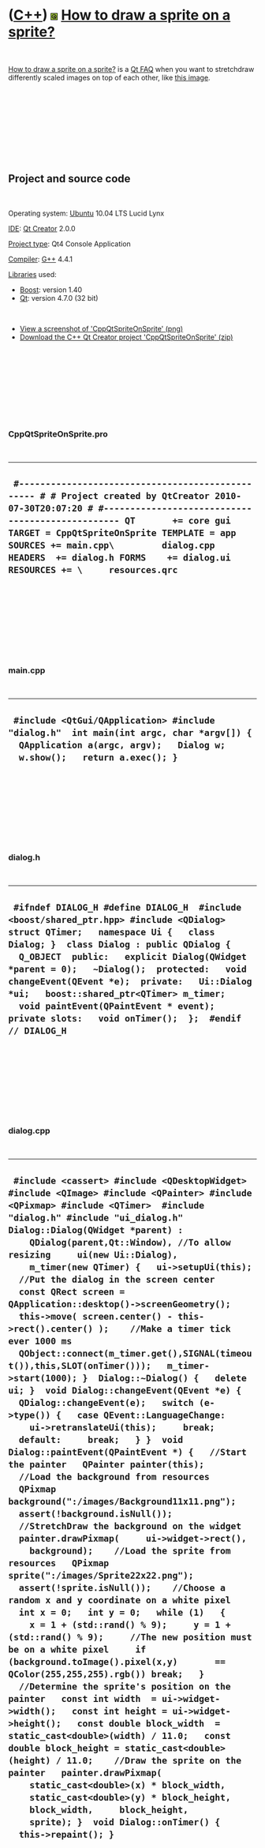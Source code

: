 
 

 

 

 

 

([C++](Cpp.md)) ![Qt](PicQt.png) [How to draw a sprite on a sprite?](CppQtSpriteOnSprite.md)
==============================================================================================

 

[How to draw a sprite on a sprite?](CppQtSpriteOnSprite.md) is a [Qt
FAQ](CppQtFaq.md) when you want to stretchdraw differently scaled
images on top of each other, like [this image](CppQtSpriteOnSprite.png).

 

 

 

 

 

Project and source code
-----------------------

 

Operating system: [Ubuntu](http://www.ubuntu.com) 10.04 LTS Lucid Lynx

[IDE](CppIde.md): [Qt Creator](CppQt.md) 2.0.0

[Project type](CppQtProjectType.md): Qt4 Console Application

[Compiler](CppCompiler.md): [G++](CppGpp.md) 4.4.1

[Libraries](CppLibrary.md) used:

-   [Boost](CppBoost.md): version 1.40
-   [Qt](CppQt.md): version 4.7.0 (32 bit)

 

-   [View a screenshot of
    'CppQtSpriteOnSprite' (png)](CppQtSpriteOnSprite.png)
-   [Download the C++ Qt Creator project
    'CppQtSpriteOnSprite' (zip)](CppQtSpriteOnSprite.zip)

 

 

 

 

 

### CppQtSpriteOnSprite.pro

 

  ------------------------------------------------------------------------------------------------------------------------------------------------------------------------------------------------------------------------------------------------------------------------------------------------------------------------------------------------------
  ` #------------------------------------------------- # # Project created by QtCreator 2010-07-30T20:07:20 # #------------------------------------------------- QT       += core gui TARGET = CppQtSpriteOnSprite TEMPLATE = app SOURCES += main.cpp\         dialog.cpp HEADERS  += dialog.h FORMS    += dialog.ui RESOURCES += \     resources.qrc`
  ------------------------------------------------------------------------------------------------------------------------------------------------------------------------------------------------------------------------------------------------------------------------------------------------------------------------------------------------------

 

 

 

 

 

### main.cpp

 

  ---------------------------------------------------------------------------------------------------------------------------------------------------------------------
  ` #include <QtGui/QApplication> #include "dialog.h"  int main(int argc, char *argv[]) {   QApplication a(argc, argv);   Dialog w;   w.show();   return a.exec(); }`
  ---------------------------------------------------------------------------------------------------------------------------------------------------------------------

 

 

 

 

 

### dialog.h

 

  ---------------------------------------------------------------------------------------------------------------------------------------------------------------------------------------------------------------------------------------------------------------------------------------------------------------------------------------------------------------------------------------------------------------------------------------------------------------------
  ` #ifndef DIALOG_H #define DIALOG_H  #include <boost/shared_ptr.hpp> #include <QDialog> struct QTimer;   namespace Ui {   class Dialog; }  class Dialog : public QDialog {   Q_OBJECT  public:   explicit Dialog(QWidget *parent = 0);   ~Dialog();  protected:   void changeEvent(QEvent *e);  private:   Ui::Dialog *ui;   boost::shared_ptr<QTimer> m_timer;    void paintEvent(QPaintEvent * event);  private slots:   void onTimer();  };  #endif // DIALOG_H`
  ---------------------------------------------------------------------------------------------------------------------------------------------------------------------------------------------------------------------------------------------------------------------------------------------------------------------------------------------------------------------------------------------------------------------------------------------------------------------

 

 

 

 

 

### dialog.cpp

 

  -------------------------------------------------------------------------------------------------------------------------------------------------------------------------------------------------------------------------------------------------------------------------------------------------------------------------------------------------------------------------------------------------------------------------------------------------------------------------------------------------------------------------------------------------------------------------------------------------------------------------------------------------------------------------------------------------------------------------------------------------------------------------------------------------------------------------------------------------------------------------------------------------------------------------------------------------------------------------------------------------------------------------------------------------------------------------------------------------------------------------------------------------------------------------------------------------------------------------------------------------------------------------------------------------------------------------------------------------------------------------------------------------------------------------------------------------------------------------------------------------------------------------------------------------------------------------------------------------------------------------------------------------------------------------------------------------------------------------------------------------------------------------------------------------------------------------------------------------------------------------------------------------------------------------------------------------------------------------------------------------------------------------------------------------------------------------------------------------------------------------------------------------------------------------
  ` #include <cassert> #include <QDesktopWidget> #include <QImage> #include <QPainter> #include <QPixmap> #include <QTimer>  #include "dialog.h" #include "ui_dialog.h"  Dialog::Dialog(QWidget *parent) :     QDialog(parent,Qt::Window), //To allow resizing     ui(new Ui::Dialog),     m_timer(new QTimer) {   ui->setupUi(this);    //Put the dialog in the screen center   const QRect screen = QApplication::desktop()->screenGeometry();   this->move( screen.center() - this->rect().center() );    //Make a timer tick ever 1000 ms   QObject::connect(m_timer.get(),SIGNAL(timeout()),this,SLOT(onTimer()));   m_timer->start(1000); }  Dialog::~Dialog() {   delete ui; }  void Dialog::changeEvent(QEvent *e) {   QDialog::changeEvent(e);   switch (e->type()) {   case QEvent::LanguageChange:     ui->retranslateUi(this);     break;   default:     break;   } }  void Dialog::paintEvent(QPaintEvent *) {   //Start the painter   QPainter painter(this);    //Load the background from resources   QPixmap background(":/images/Background11x11.png");   assert(!background.isNull());    //StretchDraw the background on the widget   painter.drawPixmap(     ui->widget->rect(),     background);    //Load the sprite from resources   QPixmap sprite(":/images/Sprite22x22.png");   assert(!sprite.isNull());    //Choose a random x and y coordinate on a white pixel   int x = 0;   int y = 0;   while (1)   {     x = 1 + (std::rand() % 9);     y = 1 + (std::rand() % 9);     //The new position must be on a white pixel     if (background.toImage().pixel(x,y)       == QColor(255,255,255).rgb()) break;   }    //Determine the sprite's position on the painter   const int width  = ui->widget->width();   const int height = ui->widget->height();   const double block_width  = static_cast<double>(width) / 11.0;   const double block_height = static_cast<double>(height) / 11.0;    //Draw the sprite on the painter   painter.drawPixmap(     static_cast<double>(x) * block_width,     static_cast<double>(y) * block_height,     block_width,     block_height,     sprite); }  void Dialog::onTimer() {   this->repaint(); }`
  -------------------------------------------------------------------------------------------------------------------------------------------------------------------------------------------------------------------------------------------------------------------------------------------------------------------------------------------------------------------------------------------------------------------------------------------------------------------------------------------------------------------------------------------------------------------------------------------------------------------------------------------------------------------------------------------------------------------------------------------------------------------------------------------------------------------------------------------------------------------------------------------------------------------------------------------------------------------------------------------------------------------------------------------------------------------------------------------------------------------------------------------------------------------------------------------------------------------------------------------------------------------------------------------------------------------------------------------------------------------------------------------------------------------------------------------------------------------------------------------------------------------------------------------------------------------------------------------------------------------------------------------------------------------------------------------------------------------------------------------------------------------------------------------------------------------------------------------------------------------------------------------------------------------------------------------------------------------------------------------------------------------------------------------------------------------------------------------------------------------------------------------------------------------------

 

 

 

 

 

 

